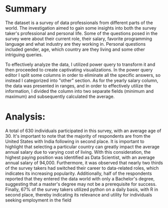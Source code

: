 # Summary

The dataset is a survey of data professionals from different parts of the world. The investigation aimed to gain some insights into both the survey taker's professional
and personal life. Some of the questions posed in the survey were about their current role, their salary, favorite programming language and what industry are they working in. Personal questions included gender, age, which country are they living and some other intriguing queries. 

To effectively analyze the data, I utilized power query to transform it and then proceeded to create captivating visualizations. In the power query editor I split some columns in order to eliminate all the specific answers, so instead I categorized into "other" section. As for the yearly salary column, the data was presented in ranges, and in order to effectively utilize the information, I divided the column into two separate fields (minimum and maximum) and subsequently calculated the average.


 # Analysis:

A total of 630 individuals participated in this survey, with an average age of 30. It's important to note that the majority of respondents are from the United States with India following in second place. It is important to highlight that selecting a particular country can greatly impact the average annual salary due to varying cost of living. With this consideration, the highest paying position was identified as Data Scientist, with an average annual salary of 94,000. Furthermore, it was observed that nearly two thirds of the survey takers had switched their career to data-related roles, which indicates its increasing popularity. Additionally, half of the respondents reported that they entered the data world with only a Bachelor's degree, suggesting that a master's degree may not be a prerequisite for success.
Finally, 67% of the survey takers utilized python on a daily basis, with R in second place, thereby indicating its relevance and utility for individuals seeking employment in the field 
